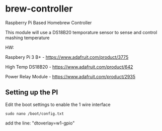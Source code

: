 # brew-controller
Raspberry Pi Based Homebrew Controller

This module will use a DS18B20 temporature sensor to sense and control mashing temperature

HW:

Raspbery Pi 3 B+ - https://www.adafruit.com/product/3775

High Temp DS18B20 - https://www.adafruit.com/product/642

Power Relay Module - https://www.adafruit.com/product/2935

## Setting up the PI
Edit the boot settings to enable the 1 wire interface

```
sudo nano /boot/config.txt
```

add the line:
"dtoverlay=w1-gpio"